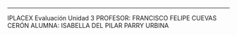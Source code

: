 -------------------------------------------------------
IPLACEX
Evaluación Unidad 3
PROFESOR: FRANCISCO FELIPE CUEVAS CERÓN
ALUMNA: ISABELLA DEL PILAR PARRY URBINA
